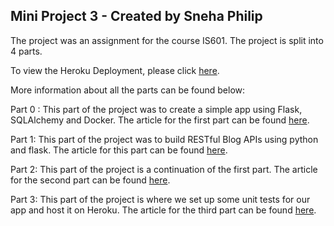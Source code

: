 ## Mini Project 3 - Created by Sneha Philip
The project was an assignment for the course IS601. The project is split into 4 parts.

To view the Heroku Deployment, please click [here](https://snehatestapp.herokuapp.com/).

More information about all the parts can be found below:

Part 0 : This part of the project was to create a simple app using Flask, SQLAlchemy and Docker. The article for the first part can be found [here](https://medium.com/@hmajid2301/implementing-sqlalchemy-with-docker-cb223a8296de).

Part 1: This part of the project was to build RESTful Blog APIs using python and flask. The article for this part can be found [here](https://www.codementor.io/@olawalealadeusi896/restful-api-with-python-flask-framework-and-postgres-db-part-1-kbrwbygx5).

Part 2: This part of the project is a continuation of the first part. The article for the second part can be found [here](https://www.codementor.io/@olawalealadeusi896/building-a-restful-blog-apis-using-python-and-flask-part-2-l9y8awusp).

Part 3: This part of the project is where we set up some unit tests for our app and host it on Heroku. The article for the third part can be found [here](https://www.codementor.io/@olawalealadeusi896/building-a-restful-blog-apis-using-python-and-flask-part-3-lx7rt8pfk).
